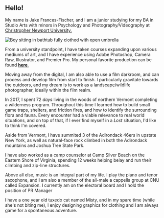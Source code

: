 ## Hello!

My name is Jake Frances-Fischer, and I am a junior studying for my BA in Studio Arts with minors in Psychology and Photography/Videography at [Christropher Newport University.](https://cnu.edu/)  

![Boy sitting in bathtub fully clothed with open umbrella](https://francesfischer.github.io/francesfischer/images/picture1.jpg)

From a university standpoint, I have taken courses expanding upon various mediums of art, and I have experience using Adobe Photoshop, Camera Raw, Illustrator, and Premier Pro. My personal favorite production can be found [**here**.](https://drive.google.com/file/d/1fBbIPK90uM50xy7v1GlLcehvBp4bR1R3/view?usp=sharing)

Moving away from the digital, I am also able to use a film darkroom, and can process and develop film from start to finish. I particularly gravitate towards the outdoors, and my dream is to work as a landscape/wildlife photographer, ideally within the film realm. 

In 2017, I spent 72 _days_ living in the woods of northern Vermont completing a wilderness program. Throughout this time I learned how to build small game traps, shelters, and friction fires, and how to identify the surrounding flora and fauna. Every encounter had a viable relevance to real world situations, and on top of that, if I ever find myself in a _Lost_ situation, I'd like to think I'm covered. 

Aside from Vermont, I have summited 3 of the Adirondack 46ers in upstate New York, as well as natural-face rock climbed in both the Adirondack mountains and Joshua Tree State Park.

I have also worked as a camp counselor at Camp Silver Beach on the Eastern Shore of Virginia, spending 12 weeks helping belay and run their climbing and zip-line structures. 

Above all else, music is an integral part of my life. I play the piano and tenor saxophone, and I am also a member of the all-male a cappella group at CNU called Expansion. I currently am on the electoral board and I hold the position of PR Manager

I have a one year old tuxedo cat named Misty, and in my spare time (while she's not biting me), I enjoy designing graphics for clothing and I am always game for a spontaneous adventure.
